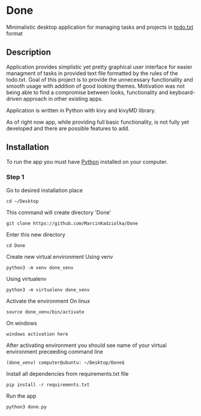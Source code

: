 # Done
Minimalistic desktop application for managing tasks and projects in [todo.txt](http://todotxt.org/todo.txt) format

## Description
Application provides simplistic yet pretty graphical user interface for easier managment of tasks in provided text file formatted by the rules of the todo.txt.
Goal of this project is to provide the unnecessary functionality and smooth usage with addition of good looking themes.
Motivation was not being able to find a compromise between looks, functionality and keyboard-driven approach in other existing apps.

Application is written in Python with kivy and kivyMD library.

As of right now app, while providing full basic functionality, is not fully yet developed and there are possible features to add.

## Installation
To run the app you must have [Python](https://www.python.org/) installed on your computer.

### Step 1
Go to desired installation place
~~~
cd ~/Desktop
~~~
This command will create directory 'Done'
~~~
git clone https://github.com/MarcinKadziolka/Done
~~~
Enter this new directory
~~~
cd Done
~~~
Create new virtual environment
Using venv
~~~
python3 -m venv done_venv
~~~
Using virtualenv
~~~
python3 -m virtualenv done_venv
~~~
Activate the environment
On linux
~~~
source done_venv/bin/activate
~~~
On windows
~~~
windows activation here
~~~
After activating environment you should see name of your virtual environment preceeding command line
~~~
(done_venv) computer@ubuntu: ~/Desktop/Done$
~~~
Install all dependencies from requirements.txt file
~~~
pip install -r requirements.txt
~~~
Run the app
~~~
python3 done.py
~~~
